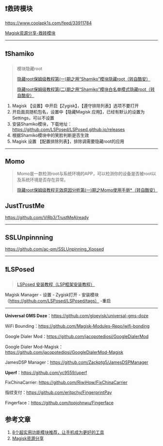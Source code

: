 ## ❗救砖模块

https://www.coolapk1s.com/feed/33911784 

[Magisk资源分享-救砖模块](https://magisk.suchenqaq.club/query.php?file_type=magisk&is_classification_list=true&search_content=%E6%95%91%E7%A0%96)

---

## ❗Shamiko

> 模块隐藏root
>
> [隐藏root保姆级教程第(一)期之用“Shamiko”模块隐藏root（转自酷安）](https://www.bilibili.com/read/cv19575757/)
>
> [隐藏root保姆级教程第(二)期之用“Shamiko”模块白名单模式隐藏root（转自酷安）](https://www.bilibili.com/read/cv19924339/)

1. Magisk 【设置】中开启【Zygisk】，【遵守排除列表】选项不要打开
2. 开启面具随机包名，设置中【隐藏Magisk 应用】，已经有默认的设置为Settings，可以不设置
3. 安装Shamiko模块，下载地址：https://github.com/LSPosed/LSPosed.github.io/releases
4. 根据Shamiko模块中的笑脸判断是否生效
5. Magisk 设置 【配置排除列表】，排除调需要隐藏root的应用

---

## Momo

> Momo是一款检测root与系统环境的APP，可以检测你的设备是否被root以及系统环境是否存在异常。
>
> [隐藏root保姆级教程无效原因分析第(一)期之Momo使用手册*（转自酷安）](https://www.bilibili.com/read/cv19575807/)

## JustTrustMe

https://github.com/ViRb3/TrustMeAlready

---

## SSLUnpinnning

https://github.com/ac-pm/SSLUnpinning_Xposed

---

## ❗LSPosed

> [LSPosed 安装教程（LSP框架安装教程）](https://magiskcn.com/lsposed-install)

Magisk Manager - 设置 - Zygisk打开 - 安装模块（https://github.com/LSPosed/LSPosed/tags） -重启

---

**Universal GMS Doze**：https://github.com/gloeyisk/universal-gms-doze 

WiFi Bounding：https://github.com/Magisk-Modules-Repo/wifi-bonding 

Google Dialer Mod：https://github.com/jacopotediosi/GoogleDialerMod 

Google Dialer Mod-Magisk：https://github.com/jacopotediosi/GoogleDialerMod-Magisk

 JamesDSP Manager：https://github.com/Zackptg5/JamesDSPManager 

**Uperf**：https://github.com/yc9559/uperf 

FixChinaCarrier: https://github.com/RiwiHow/FixChinaCarrier 

指纹支付：https://github.com/eritpchy/FingerprintPay 

Fingerface：https://github.com/topjohnwu/Fingerface



## 参考文章

1. [8个超实用功能模块推荐，让手机成为更好的工具](https://www.bilibili.com/video/BV1fB4y1v7B5)
1. [Magisk资源分享](https://magisk.suchenqaq.club/)

